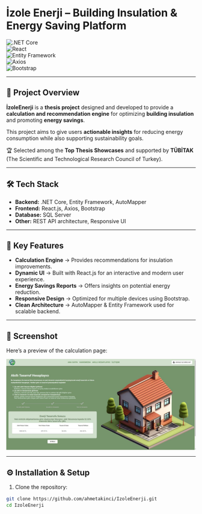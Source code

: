# İzole Enerji – Building Insulation & Energy Saving Platform  
![.NET Core](https://img.shields.io/badge/.NET%20Core-512BD4?logo=dotnet&logoColor=white)  
![React](https://img.shields.io/badge/React-61DAFB?logo=react&logoColor=black)  
![Entity Framework](https://img.shields.io/badge/Entity%20Framework-6DB33F?logo=nuget&logoColor=white)  
![Axios](https://img.shields.io/badge/Axios-HTTP%20Client-blue?logo=axios&logoColor=white)  
![Bootstrap](https://img.shields.io/badge/Bootstrap-7952B3?logo=bootstrap&logoColor=white)  

---

## 📖 Project Overview  
**İzoleEnerji** is a **thesis project** designed and developed to provide a **calculation and recommendation engine** for optimizing **building insulation** and promoting **energy savings**.  

This project aims to give users **actionable insights** for reducing energy consumption while also supporting sustainability goals.  

🏆 Selected among the **Top Thesis Showcases** and supported by **TÜBİTAK** (The Scientific and Technological Research Council of Turkey).  

---

## 🛠️ Tech Stack
- **Backend:** .NET Core, Entity Framework, AutoMapper  
- **Frontend:** React.js, Axios, Bootstrap  
- **Database:** SQL Server  
- **Other:** REST API architecture, Responsive UI  

---

## 🚀 Key Features
- **Calculation Engine** → Provides recommendations for insulation improvements.  
- **Dynamic UI** → Built with React.js for an interactive and modern user experience.  
- **Energy Savings Reports** → Offers insights on potential energy reduction.  
- **Responsive Design** → Optimized for multiple devices using Bootstrap.  
- **Clean Architecture** → AutoMapper & Entity Framework used for scalable backend.  

---

## 📸 Screenshot  

Here’s a preview of the calculation page:  

<img src="./izoleEnerji_CalculatePage.jpeg" alt="IzoleEnerji Calculation Page" width="900"/>  

---

## ⚙️ Installation & Setup

1. Clone the repository:
```bash
git clone https://github.com/ahmetakinci/IzoleEnerji.git
cd IzoleEnerji
